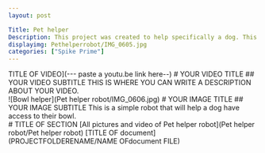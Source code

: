 ```yaml
---
layout: post

Title: Pet helper
Description: This project was created to help specifically a dog. This robot was designed to sense the dog when it is atc10cm away from the sensor. Then the robot was designed to push forward the bowl it had.
displayimg: Pethelperrobot/IMG_0605.jpg
categories: ["Spike Prime"]
---
```



<div class="video_text_overlay" markdown="1">
TITLE OF VIDEO](--- paste a youtu.be link here--)
# YOUR VIDEO TITLE
## YOUR VIDEO SUBTITLE
THIS IS WHERE YOU CAN WRITE A DESCRIPTION ABOUT YOUR VIDEO.
</div>


<div class="image_text_overlay" markdown="1">
![Bowl helper](Pet helper robot/IMG_0606.jpg)
# YOUR IMAGE TITLE
## YOUR IMAGE SUBTITLE
This is a simple robot that will help a dog have access to their bowl.
</div>


<div class="document" markdown="1">
# TITLE OF SECTION
[All pictures and video of Pet helper robot](Pet helper robot/Pet helper robot)
[TITLE OF document](PROJECTFOLDERENAME/NAME OFdocument FILE)
</div>


<div class="free_write" markdown="1">
</div>
